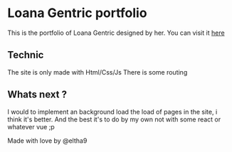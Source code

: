 # Loana Gentric portfolio

This is the portfolio of Loana Gentric designed by her.
You can visit it [here](http://app.elph.fr/gentric/)

## Technic

The site is only made with Html/Css/Js
There is some routing

## Whats next ?

I would to implement an background load the load of pages in the site, i think it's better. And the best it's to do by my own not with some react or whatever vue ;p

Made with love by @eltha9